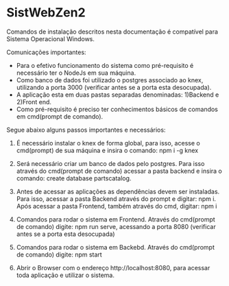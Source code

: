 # SistWebZen2

Comandos de instalação descritos nesta documentação é compatível para Sistema Operacional Windows.

Comunicações importantes:
- Para o efetivo funcionamento do sistema como pré-requisito é necessário ter o NodeJs em sua máquina.
- Como banco de dados foi utilizado o postgres associado ao knex, utilizando a porta 3000 (verificar antes se a porta esta desocupada).
- A aplicação esta em duas pastas separadas denominadas: 1)Backend e 2)Front end.
- Como pré-requisito é preciso ter conhecimentos básicos de comandos em cmd(prompt de comando).

Segue abaixo alguns passos importantes e necessários:

1. É necessário instalar o knex de forma global, para isso, acesse o cmd(prompt) de sua máquina e insira o comando: npm i -g knex

2. Será necessário criar um banco de dados pelo postgres. Para isso através do cmd(prompt de comando) acessar a pasta backend e insira o comando: create database partscatalog.

3. Antes de acessar as aplicações as dependências devem ser instaladas. Para isso, acessar a pasta Backend através do prompt e digitar: npm i. Após acessar a pasta Frontend, também através do cmd, digitar: npm i

4. Comandos para rodar o sistema em Frontend. Através do cmd(prompt de comando) digite: npm run serve, acessando a porta 8080 (verificar antes se a porta esta desocupada)

5. Comandos para rodar o sistema em Backebd. Através do cmd(prompt de comando) digite: npm start

6. Abrir o Browser com o endereço http://localhost:8080, para acessar toda aplicação e utilizar o sistema.
